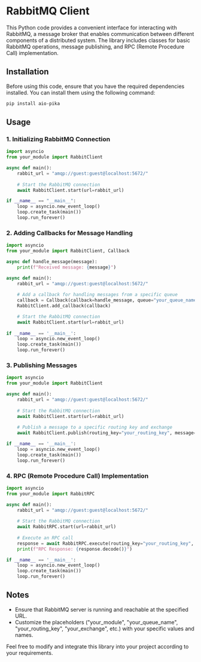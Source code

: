 # RabbitMQ Client

This Python code provides a convenient interface for interacting with RabbitMQ, a message broker that enables communication between different components of a distributed system. The library includes classes for basic RabbitMQ operations, message publishing, and RPC (Remote Procedure Call) implementation.

## Installation

Before using this code, ensure that you have the required dependencies installed. You can install them using the following command:

```bash
pip install aio-pika
```

## Usage

### 1. Initializing RabbitMQ Connection

```python
import asyncio
from your_module import RabbitClient

async def main():
    rabbit_url = "amqp://guest:guest@localhost:5672/"
    
    # Start the RabbitMQ connection
    await RabbitClient.start(url=rabbit_url)

if __name__ == "__main__":
    loop = asyncio.new_event_loop()
    loop.create_task(main())
    loop.run_forever()
```

### 2. Adding Callbacks for Message Handling

```python
import asyncio
from your_module import RabbitClient, Callback

async def handle_message(message):
    print(f"Received message: {message}")

async def main():
    rabbit_url = "amqp://guest:guest@localhost:5672/"
    
    # Add a callback for handling messages from a specific queue
    callback = Callback(callback=handle_message, queue="your_queue_name")
    RabbitClient.add_callback(callback)

    # Start the RabbitMQ connection
    await RabbitClient.start(url=rabbit_url)
    
if __name__ == '__main__':
    loop = asyncio.new_event_loop()
    loop.create_task(main())
    loop.run_forever()
```

### 3. Publishing Messages

```python
import asyncio
from your_module import RabbitClient

async def main():
    rabbit_url = "amqp://guest:guest@localhost:5672/"
    
    # Start the RabbitMQ connection
    await RabbitClient.start(url=rabbit_url)
    
    # Publish a message to a specific routing key and exchange
    await RabbitClient.publish(routing_key="your_routing_key", message="Hello, RabbitMQ!", exchange="your_exchange")

if __name__ == '__main__':
    loop = asyncio.new_event_loop()
    loop.create_task(main())
    loop.run_forever()
```

### 4. RPC (Remote Procedure Call) Implementation

```python
import asyncio
from your_module import RabbitRPC

async def main():
    rabbit_url = "amqp://guest:guest@localhost:5672/"
    
    # Start the RabbitMQ connection
    await RabbitRPC.start(url=rabbit_url)
    
    # Execute an RPC call
    response = await RabbitRPC.execute(routing_key="your_routing_key", exchange="your_exchange", param1="value1", param2="value2")
    print(f"RPC Response: {response.decode()}")

if __name__ == '__main__':
    loop = asyncio.new_event_loop()
    loop.create_task(main())
    loop.run_forever()
```

## Notes

- Ensure that RabbitMQ server is running and reachable at the specified URL.
- Customize the placeholders ("your_module", "your_queue_name", "your_routing_key", "your_exchange", etc.) with your specific values and names.

Feel free to modify and integrate this library into your project according to your requirements.
